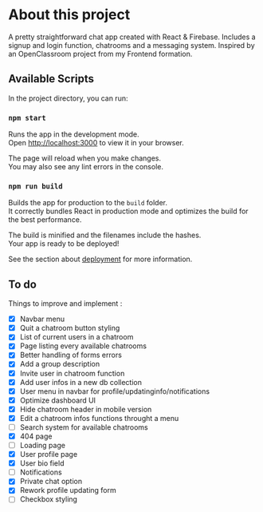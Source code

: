 # About this project

A pretty straightforward chat app created with React & Firebase. Includes a signup and login function, chatrooms and a messaging system. Inspired by an OpenClassroom project from my Frontend formation.

## Available Scripts

In the project directory, you can run:

### `npm start`

Runs the app in the development mode.\
Open [http://localhost:3000](http://localhost:3000) to view it in your browser.

The page will reload when you make changes.\
You may also see any lint errors in the console.


### `npm run build`

Builds the app for production to the `build` folder.\
It correctly bundles React in production mode and optimizes the build for the best performance.

The build is minified and the filenames include the hashes.\
Your app is ready to be deployed!

See the section about [deployment](https://facebook.github.io/create-react-app/docs/deployment) for more information.


## To do

Things to improve and implement :
- [x] Navbar menu
- [x] Quit a chatroom button styling
- [x] List of current users in a chatroom
- [x] Page listing every available chatrooms
- [x] Better handling of forms errors
- [x] Add a group description
- [x] Invite user in chatroom function
- [x] Add user infos in a new db collection
- [x] User menu in navbar for profile/updatinginfo/notifications
- [x] Optimize dashboard UI
- [x] Hide chatroom header in mobile version
- [x] Edit a chatroom infos functions throught a menu
- [ ] Search system for available chatrooms
- [x] 404 page
- [ ] Loading page
- [x] User profile page
- [x] User bio field
- [ ] Notifications
- [x] Private chat option
- [x] Rework profile updating form  
- [ ] Checkbox styling